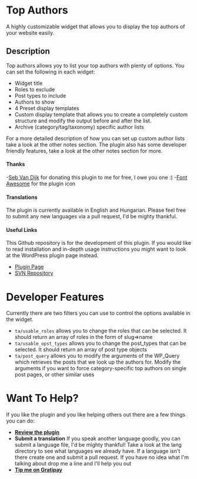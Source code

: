 # Top Authors

A highly customizable widget that allows you to display the top authors of your website easily.

## Description

Top authors allows yoy to list your top authors with plenty of options. You can set the following in each widget:

- Widget title
- Roles to exclude
- Post types to include
- Authors to show
- 4 Preset display templates
- Custom display template that allows you to create a completely custom structure and modify the output before and after the list.
- Archive (category/tag/taxonomy) specific author lists

For a more detailed description of how you can set up custom author lists take a look at the other notes section. The plugin also has some developer friendly features, take a look at the other notes section for more.

#### Thanks

-[Seb Van Dijk](https://twitter.com/sebvandijk) for donating this plugin to me for free, I owe you one :)
-[Font Awesome](http://fortawesome.github.io/Font-Awesome/) for the plugin icon

#### Translations

The plugin is currently available in English and Hungarian. Please feel free to submit any new languages via a pull request, I'd be mighty thankful.

#### Useful Links

This Github repository is for the development of this plugin. If you would like to read installation and in-depth usage instructions you might want to look at the WordPress plugin page instead.

- [Plugin Page](https://wordpress.org/plugins/top-authors/)
- [SVN Repository](http://plugins.svn.wordpress.org/top-authors/)

# Developer Features

Currently there are two filters you can use to control the options available in the widget.

- `ta/usable_roles` allows you to change the roles that can be selected. It should return an array of roles in the form of slug=>name
- `ta/usable_opst_types` allows you to change the post_types that can be selected. It should return an array of post type objects
- `ta/post_query` allows you to modify the arguments of the WP_Query which retrieves the posts that we look up the authors for. Modify the arguments if you want to force category-specific top authors on single post pages, or other similar uses


# Want To Help?

If you like the plugin and you like helping others out there are a few things you can do:

- **[Review the plugin](https://wordpress.org/support/view/plugin-reviews/top-authors)**
- **Submit a translation** If you speak another language goodly, you can submit a language file, I'd be mighty thankful! Take a look at the lang directory to see what languages we already have. If a language isn't there create one and submit a pull request. If you have no idea what I'm talking about drop me a line and I'll help you out
- **[Tip me on Gratipay](https://gratipay.com/danielpataki/)**

